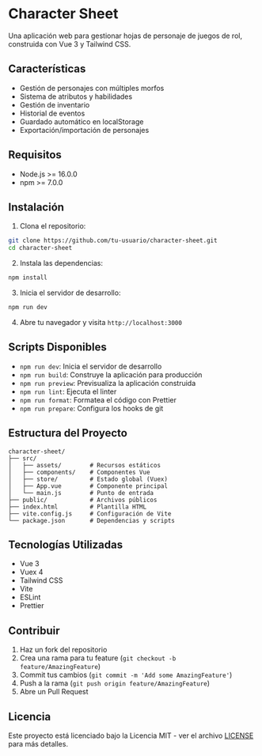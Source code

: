 # Character Sheet

Una aplicación web para gestionar hojas de personaje de juegos de rol, construida con Vue 3 y Tailwind CSS.

## Características

- Gestión de personajes con múltiples morfos
- Sistema de atributos y habilidades
- Gestión de inventario
- Historial de eventos
- Guardado automático en localStorage
- Exportación/importación de personajes

## Requisitos

- Node.js >= 16.0.0
- npm >= 7.0.0

## Instalación

1. Clona el repositorio:
```bash
git clone https://github.com/tu-usuario/character-sheet.git
cd character-sheet
```

2. Instala las dependencias:
```bash
npm install
```

3. Inicia el servidor de desarrollo:
```bash
npm run dev
```

4. Abre tu navegador y visita `http://localhost:3000`

## Scripts Disponibles

- `npm run dev`: Inicia el servidor de desarrollo
- `npm run build`: Construye la aplicación para producción
- `npm run preview`: Previsualiza la aplicación construida
- `npm run lint`: Ejecuta el linter
- `npm run format`: Formatea el código con Prettier
- `npm run prepare`: Configura los hooks de git

## Estructura del Proyecto

```
character-sheet/
├── src/
│   ├── assets/        # Recursos estáticos
│   ├── components/    # Componentes Vue
│   ├── store/         # Estado global (Vuex)
│   ├── App.vue        # Componente principal
│   └── main.js        # Punto de entrada
├── public/            # Archivos públicos
├── index.html         # Plantilla HTML
├── vite.config.js     # Configuración de Vite
└── package.json       # Dependencias y scripts
```

## Tecnologías Utilizadas

- Vue 3
- Vuex 4
- Tailwind CSS
- Vite
- ESLint
- Prettier

## Contribuir

1. Haz un fork del repositorio
2. Crea una rama para tu feature (`git checkout -b feature/AmazingFeature`)
3. Commit tus cambios (`git commit -m 'Add some AmazingFeature'`)
4. Push a la rama (`git push origin feature/AmazingFeature`)
5. Abre un Pull Request

## Licencia

Este proyecto está licenciado bajo la Licencia MIT - ver el archivo [LICENSE](LICENSE) para más detalles.
